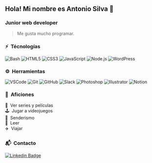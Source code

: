 ## Hola! Mi nombre es Antonio Silva 👋

### Junior web developer

> Me gusta mucho programar.

### ⚡️ &nbsp;Técnologías

![Bash](https://img.shields.io/badge/GNU%20Bash-4EAA25?style=plastic&logo=GNU%20Bash&logoColor=white)
![HTML5](https://img.shields.io/badge/-HTML5-E34F26?style=plastic&logo=html5&logoColor=white)
![CSS3](https://img.shields.io/badge/-CSS3-1572B6?style=plastic&logo=css3&logoColor=white)
![JavaScript](https://img.shields.io/badge/-JavaScript-F7DF1E?style=plastic&logo=JavaScript&logoColor=black)
![Node.js](https://img.shields.io/badge/-Node.js-339933?style=plastic&logo=node.js&logoColor=white)
![WordPress](https://img.shields.io/badge/Wordpress-21759B?style=plastic&logo=wordpress&logoColor=white)

### ⚙️ &nbsp;Herramientas

![VSCode](https://img.shields.io/badge/Visual_Studio_Code-0078D4?style=plastic&logo=visual%20studio%20code&logoColor=white)
![Git](https://img.shields.io/badge/-Git-F05032?style=plastic&logo=git&logoColor=white)
![GitHub](https://img.shields.io/badge/GitHub-100000?style=plastic&logo=github&logoColor=white)
![Slack](https://img.shields.io/badge/Slack-4A154B?style=plastic&logo=slack&logoColor=white)
![Photoshop](https://img.shields.io/badge/Adobe-Photoshop-31A8FF?style=plastic&logo=Adobe-Photoshop&labelColor=0a446b&logoWidth=15)
![Illustrator](https://img.shields.io/badge/Adobe%20Illustrator-FF9A00?style=plastic&logo=adobe%20illustrator&logoColor=white)
![Notion](https://img.shields.io/badge/Notion-000000?style=plastic&logo=notion&logoColor=white)

### 🚀 &nbsp;Aficiones

🍿 &nbsp;Ver series y películas<br>
🕹️ &nbsp;Jugar a videojuegos<br>
🌲 &nbsp;Senderismo<br>
📗 &nbsp;Leer<br>
✈️ &nbsp;Viajar<br>

### 📬 &nbsp;Contacto

[![Linkedin Badge](https://img.shields.io/badge/-AntonioSilva-blue?style=plastic&logo=Linkedin&logoColor=white&link=https://www.linkedin.com/in/antonio-silva-contreras/)](https://www.linkedin.com/in/antonio-silva-contreras/)

<!--
**ansico/ansico** is a ✨ _special_ ✨ repository because its `README.md` (this file) appears on your GitHub profile.

Here are some ideas to get you started:

- 🔭 I’m currently working on ...
- 🌱 I’m currently learning ...
- 👯 I’m looking to collaborate on ...
- 🤔 I’m looking for help with ...
- 💬 Ask me about ...
- 📫 How to reach me: ...
- 😄 Pronouns: ...
- ⚡ Fun fact: ...
![React](https://img.shields.io/badge/-React-61DAFB?style=plastic&logo=react&logoColor=white)
![Express.js](https://img.shields.io/badge/Express.js-000000?style=plastic&logo=express&logoColor=white)
![SQLite](https://img.shields.io/badge/SQLite-07405E?style=plastic&logo=sqlite&logoColor=white)
![Bootstrap](https://img.shields.io/badge/Bootstrap-563D7C?style=plastic&logo=bootstrap&logoColor=white)
![SASS](https://img.shields.io/badge/-SASS-CC6699?style=plastic&logo=sass&logoColor=white)
![Json](https://img.shields.io/badge/json-5E5C5C?style=plastic&logo=json&logoColor=white)
-->
